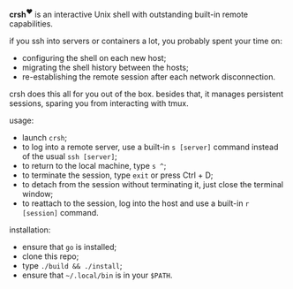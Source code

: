 **crsh**<sup>❤️</sup> is an interactive Unix shell
with outstanding built-in remote capabilities.

if you ssh into servers or containers a lot, you
probably spent your time on:
  - configuring the shell on each new host;
  - migrating the shell history between the hosts;
  - re-establishing the remote session
    after each network disconnection.

crsh does this all for you out of the box.
besides that, it manages persistent sessions,
sparing you from interacting with tmux.

usage:
  - launch `crsh`;
  - to log into a remote server,
    use a built-in `s [server]` command
    instead of the usual `ssh [server]`;
  - to return to the local machine,
    type `s ^`;
  - to terminate the session, type `exit`
    or press Ctrl + D;
  - to detach from the session without
    terminating it, just close the terminal window;
  - to reattach to the session,
    log into the host and use a built-in
    `r [session]` command.

installation:
  - ensure that `go` is installed;
  - clone this repo;
  - type `./build && ./install`;
  - ensure that `~/.local/bin` is in your `$PATH`.